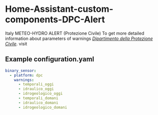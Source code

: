 # Home-Assistant-custom-components-DPC-Alert
Italy METEO-HYDRO ALERT (Protezione Civile)
To get more detailed information about parameters of warnings [*Dipartimento della Protezione Civile*](http://www.protezionecivile.gov.it/risk-activities/meteo-hydro/activities/prediction-prevention/central-functional-centre-meteo-hydrogeological/meteo-hydro-alert).
visit 

## Example configuration.yaml

```yaml
binary_sensor:
  - platform: dpc
    warnings:
      - temporali_oggi
      - idraulico_oggi
      - idrogeologico_oggi
      - temporali_domani
      - idraulico_domani
      - idrogeologico_domani
```
